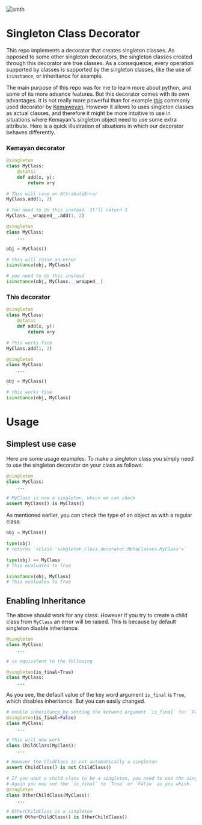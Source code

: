 ![smth](https://img.shields.io/badge/coverage-100%25-brightgreen)

# Singleton Class Decorator

This repo implements a decorator that creates singleton classes. As opposed to some other singleton decorators,
the singleton classes created through this decorator are true classes. As a consequence,
every operation supported by classes is supported by the singleton classes, like the use of `isinstance`,
or inheritance for example.

The main purpose of this repo was for me to learn more about python, and some of its more advance features. But this decorator comes with its own advantages. It is not really more powerful than for example [this](https://github.com/Kemaweyan/singleton_decorator) commonly used decorator by [Kemaweyan](https://github.com/Kemaweyan). However it allows to uses singleton classes as actual classes, and therefore it might be more intuitive to use in situations where Kemayan's singleton object need to use some extra attribute. Here is a quick illustration of situations in which our decorator behaves differently.

### Kemayan decorator
```python
@singleton
class MyClass:
    @static
    def add(x, y):
        return x+y

# This will rase an AttributeError
MyClass.add(1, 2)

# You need to do this instead. It'll return 3
MyClass.__wrapped__.add(1, 2)
```

```python
@singleton
class MyClass:
    ...

obj = MyClass()

# this will raise an error
isinstance(obj, MyClass)

# you need to do this instead
isinstance(obj, MyClass.__wrapped__)
```

### This decorator

```python
@singleton
class MyClass:
    @static
    def add(x, y):
        return x+y

# This works fine
MyClass.add(1, 2)
```

```python
@singleton
class MyClass:
    ...

obj = MyClass()

# this works fine
isinstance(obj, MyClass)
```

# Usage


## Simplest use case
Here are some usage examples. To make a singleton class you simply need to use the singleton decorator
on your class as follows:

```python
@singleton
class MyClass:
    ...

# MyClass is now a singleton, which we can check
assert MyClass() is MyClass()

```

As mentioned earlier, you can check the type of an object as with a regular class:

```python
obj = MyClass()

type(obj)
# returns `<class 'singleton_class_decorator.MetaClasses.MyClass'>`

type(obj) == MyClass
# This evaluates to True

isinstance(obj, MyClass)
# This evaluates to True

```

## Enabling Inheritance

The above should work for any class. However if you try to create a child class from `MyClass` an error will be raised. This is because by default singleton 
disable inheritance. 
```python
@singleton
class MyClass:
    ...

# is equivalent to the following

@singleton(is_final=True)
class MyClass:
    ...
```
As you see, the default value of the key word argument `is_final` is `True`, which disables inheritance. But you can easily changed.

```python
# enable inheritance by setting the ketword argument `is_final` for `False`
@singleton(is_final=False)
class MyClass:
    ...

# This will now work
class ChildClass(MyClass):
    ...

# However the ClidClass is not automatically a singleton
assert ChildClass() is not ChildClass()

# If you want a child class to be a singleton, you need to use the singleton decorator
# Again you may set the `is_final` to `True` or `False` as you whish.
@singleton
class OtherChildClass(MyClass):
    ...

# OtherChildClass is a singleton
assert OtherChildClass() is OtherChildClass()

```